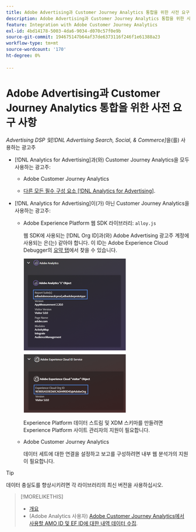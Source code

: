 ```yaml
---
title: Adobe Advertising과 Customer Journey Analytics 통합을 위한 사전 요구 사항
description: Adobe Advertising과 Customer Journey Analytics 통합을 위한 사전 요구 사항
feature: Integration with Adobe Customer Journey Analytics
exl-id: 4bd14178-5003-4da6-9034-d070c57f0e9b
source-git-commit: 194675147b64af37de6373116f246f1e61388a23
workflow-type: tm+mt
source-wordcount: '170'
ht-degree: 0%

---
```


# Adobe Advertising과 Customer Journey Analytics 통합을 위한 사전 요구 사항

*Advertising DSP 및[!DNL Advertising Search, Social, & Commerce]*&#x200B;을(를) 사용하는 광고주

* [!DNL Analytics for Advertising]과(와) Customer Journey Analytics을 모두 사용하는 광고주:

   * Adobe Customer Journey Analytics<!-- any specific version? -->

   * [다른 모든 필수 구성 요소 [!DNL Analytics for Advertising]](/help/integrations/analytics/prerequisites.md).

* [!DNL Analytics for Advertising]이(가) 아닌 Customer Journey Analytics을 사용하는 광고주:

   * Adobe Experience Platform 웹 SDK 라이브러리: `alloy.js`

     웹 SDK에 사용되는 [!DNL Org ID]과(와) Adobe Advertising 광고주 계정에 사용되는 은(는) 같아야 합니다. 이 ID는 Adobe Experience Cloud Debugger의 [요약 탭](https://experienceleague.adobe.com/docs/debugger/using-v2/summary.html?lang=ko)에서 찾을 수 있습니다.

     ![Experience Cloud Debugger 요약 화면](/help/integrations/assets/a4adc-debugger-summary.png)

     Experience Platform 데이터 스트림 및 XDM 스키마를 만들려면 Experience Platform 사이트 관리자의 지원이 필요합니다.

   * Adobe Customer Journey Analytics<!-- any specific version? -->

     데이터 세트에 대한 연결을 설정하고 보고를 구성하려면 내부 웹 분석가의 지원이 필요합니다.

>[!TIP]
>
>데이터 충실도를 향상시키려면 각 라이브러리의 최신 버전을 사용하십시오.

>[!MORELIKETHIS]
>
>* [개요](overview.md)
>* (Adobe Analytics 사용자) [Adobe Customer Journey Analytics에서 사용할 AMO ID 및 EF ID에 대한 내역 데이터 수집](/help/integrations/analytics/rvars-to-evars.md).
